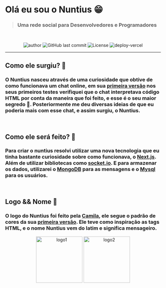 # Olá eu sou o Nuntius 😁

> ### Uma rede social para Desenvolvedores e Programadores

<br>

<p align="center">
  <img alt="author" src="https://img.shields.io/badge/author-Pedro%20Fonseca-blue">
  <img alt="GitHub last commit" src="https://img.shields.io/github/last-commit/PedroFnseca/Nuntius">
  <img alt="License" src="https://img.shields.io/badge/license-MIT-brightgreen">
  <img alt="deploy-vercel" src="https://img.shields.io/badge/deploy-vercel-blue">
</p>

---

## Como ele surgiu? 🦖

### O Nuntius nasceu através de uma curiosidade que obtive de como funcionava um chat online, em sua [primeira versão](https://github.com/PedroFnseca/Chat-Online) nos seus primeiros testes verifiquei que o chat interpretava código HTML por conta da maneira que foi feito, e esse é o seu maior segredo 🤫. Posteriormente me deu diversas ideias de que eu poderia mais com esse chat, e assim surgiu, o Nuntius.

<br>

## Como ele será feito? 🚀

### Para criar o nuntius resolvi utilizar uma nova tecnologia que eu tinha bastante curiosidade sobre como funcionava, o [Next.js](https://nextjs.org). Além de utilizar bibliotecas como [socket.io](https://socket.io). E para armazenar os dados, utilizarei o [MongoDB](https://www.mongodb.com) para as mensagens e o [Mysql](https://www.mysql.com) para os usuários.

<br>

## Logo && Nome 🎨

### O logo do Nuntius foi feito pela [Camila](https://github.com/Camila-Piovesan), ele segue o padrão de cores da sua [primeira versão](https://github.com/PedroFnseca/Chat-Online). Ele teve como inspiração as tags HTML, e o nome Nuntius vem do latim e significa mensageiro.

<p align="center">
  <img alt="logo1" src="https://user-images.githubusercontent.com/97262778/194983043-2193f1bb-c00e-4f12-8e6a-4674d7f37b7f.jpg" height="150px">
  <img alt="logo2" src="https://user-images.githubusercontent.com/97262778/194983235-1b4090a9-c84c-4126-a80e-a3990d80ad91.jpg" height="150px">
</p>
